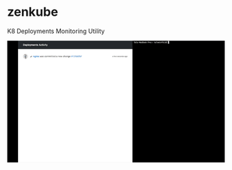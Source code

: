 # zenkube
K8 Deployments Monitoring Utility

![Demo Animation](https://raw.githubusercontent.com/codefresh-io/zenkube/master/docs/zenkube.gif)